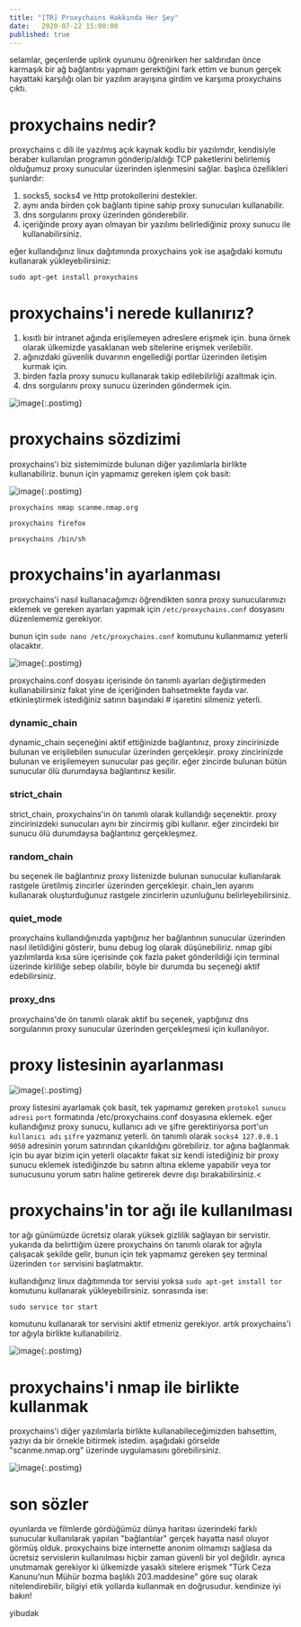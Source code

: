 ```yaml
---
title: "[TR] Proxychains Hakkında Her Şey"
date:	2020-07-22 15:00:00
published: true
---
```


selamlar, geçenlerde uplink oyununu öğrenirken her saldırıdan önce karmaşık bir ağ bağlantısı yapmam gerektiğini fark ettim ve bunun gerçek hayattaki karşılığı olan bir yazılım arayışına girdim ve karşıma proxychains çıktı.


# [](#header-3)proxychains nedir?

proxychains c dili ile yazılmış açık kaynak kodlu bir yazılımdır, kendisiyle beraber kullanılan programın gönderip/aldığı TCP paketlerini belirlemiş olduğumuz proxy sunucular üzerinden işlenmesini sağlar. başlıca özellikleri şunlardır:

1. socks5, socks4 ve http protokollerini destekler.
1. aynı anda birden çok bağlantı tipine sahip proxy sunucuları kullanabilir.
1. dns sorgularını proxy üzerinden gönderebilir.
1. içeriğinde proxy ayarı olmayan bir yazılımı belirlediğiniz proxy sunucu ile kullanabilirsiniz.

eğer kullandığınız linux dağıtımında proxychains yok ise aşağıdaki komutu kullanarak yükleyebilirsiniz:

`sudo apt-get install proxychains`

# [](#header-3)proxychains'i nerede kullanırız?

1. kısıtlı bir intranet ağında erişilemeyen adreslere erişmek için. buna örnek olarak ülkemizde yasaklanan web sitelerine erişmek verilebilir.
1. ağınızdaki güvenlik duvarının engellediği portlar üzerinden iletişim kurmak için.
1. birden fazla proxy sunucu kullanarak takip edilebilirliği azaltmak için.
1. dns sorgularını proxy sunucu üzerinden göndermek için.

![image](post_resources/proxychains/diyagram.png){:.postimg}

# [](#header-3)proxychains sözdizimi

proxychains'i biz sistemimizde bulunan diğer yazılımlarla birlikte kullanabiliriz. bunun için yapmamız gereken işlem çok basit:

![image](post_resources/proxychains/syntax.png){:.postimg}

`proxychains nmap scanme.nmap.org`

`proxychains firefox`

`proxychains /bin/sh`


# [](#header-3)proxychains'in ayarlanması

proxychains'i nasıl kullanacağımızı öğrendikten sonra proxy sunucularımızı eklemek ve gereken ayarları yapmak için `/etc/proxychains.conf` dosyasını düzenlememiz gerekiyor.

bunun için `sudo nano /etc/proxychains.conf` komutunu kullanmamız yeterli olacaktır.

![image](post_resources/proxychains/config.png){:.postimg}

proxychains.conf dosyası içerisinde ön tanımlı ayarları değiştirmeden kullanabilirsiniz fakat yine de içeriğinden bahsetmekte fayda var. etkinleştirmek istediğiniz satırın başındaki # işaretini silmeniz yeterli.

### [](#header-3)dynamic_chain

dynamic_chain seçeneğini aktif ettiğinizde bağlantınız, proxy zincirinizde bulunan ve erişilebilen sunucular üzerinden gerçekleşir. proxy zincirinizde bulunan ve erişilemeyen sunucular pas geçilir. eğer zincirde bulunan bütün sunucular ölü durumdaysa bağlantınız kesilir.

### [](#header-3)strict_chain

strict_chain, proxychains'in ön tanımlı olarak kullandığı seçenektir. proxy zincirinizdeki sunucuları aynı bir zincirmiş gibi kullanır. eğer zincirdeki bir sunucu ölü durumdaysa bağlantınız gerçekleşmez.

### [](#header-3)random_chain

bu seçenek ile bağlantınız proxy listenizde bulunan sunucular kullanılarak rastgele üretilmiş zincirler üzerinden gerçekleşir. chain_len ayarını kullanarak oluşturduğunuz rastgele zincirlerin uzunluğunu belirleyebilirsiniz.

### [](#header-3)quiet_mode

proxychains kullandığınızda yaptığınız her bağlantının sunucular üzerinden nasıl iletildiğini gösterir, bunu debug log olarak düşünebiliriz. nmap gibi yazılımlarda kısa süre içerisinde çok fazla paket gönderildiği için terminal üzerinde kirliliğe sebep olabilir, böyle bir durumda bu seçeneği aktif edebilirsiniz.
	
### [](#header-3)proxy_dns

proxychains'de ön tanımlı olarak aktif bu seçenek, yaptığınız dns sorgularının proxy sunucular üzerinden gerçekleşmesi için kullanılıyor.

# [](#header-3)proxy listesinin ayarlanması

![image](post_resources/proxychains/proxylist.png){:.postimg}

proxy listesini ayarlamak çok basit, tek yapmamız gereken `protokol` `sunucu adresi` `port` formatında /etc/proxychains.conf dosyasına eklemek. eğer kullandığınız proxy sunucu, kullanıcı adı ve şifre gerektiriyorsa port'un `kullanıcı adı` `şifre` yazmanız yeterli.
ön tanımlı olarak `socks4 127.0.0.1 9050` adresinin yorum satırından çıkarıldığını görebiliriz. tor ağına bağlanmak için bu ayar bizim için yeterli olacaktır fakat siz kendi istediğiniz bir proxy sunucu eklemek istediğinzde bu satırın altına ekleme yapabilir veya tor sunucusunu yorum satırı haline getirerek devre dışı bırakabilirsiniz.<
	
# [](#header-3)proxychains'in tor ağı ile kullanılması

tor ağı günümüzde ücretsiz olarak yüksek gizlilik sağlayan bir servistir. yukarıda da belirttiğim üzere proxychains ön tanımlı olarak tor ağıyla çalışacak şekilde gelir, bunun için tek yapmamız gereken şey terminal üzerinden `tor` servisini başlatmaktır.

kullandığınız linux dağıtımında tor servisi yoksa `sudo apt-get install tor` komutunu kullanarak yükleyebilirsiniz. sonrasında ise:

`sudo service tor start`

komutunu kullanarak tor servisini aktif etmeniz gerekiyor. artık proxychains'i tor ağıyla birlikte kullanabiliriz.

![image](post_resources/proxychains/tordig.png){:.postimg}


# [](#header-3)proxychains'i nmap ile birlikte kullanmak

proxychains'i diğer yazılımlarla birlikte kullanabileceğimizden bahsettim, yazıyı da bir örnekle bitirmek istedim. aşağıdaki görselde "scanme.nmap.org" üzerinde uygulamasını görebilirsiniz.

![image](post_resources/proxychains/nmap.gif){:.postimg}


# [](#header-3)son sözler

oyunlarda ve filmlerde gördüğümüz dünya haritası üzerindeki farklı sunucular kullanılarak yapılan "bağlantılar" gerçek hayatta nasıl oluyor görmüş olduk. proxychains bize internette anonim olmamızı sağlasa da ücretsiz servislerin kullanılması hiçbir zaman güvenli bir yol değildir. ayrıca unutmamak gerekiyor ki ülkemizde yasaklı sitelere erişmek "Türk Ceza Kanunu’nun Mühür bozma başlıklı 203.maddesine" göre suç olarak nitelendirebilir, bilgiyi etik yollarda kullanmak en doğrusudur. kendinize iyi bakın! 

yibudak